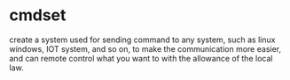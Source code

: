 # cmdset
create a system used for sending command to any system, such as linux windows,  IOT system, and so on, to make the communication more easier, and can remote control what you want to with the allowance of the local law.
